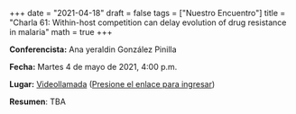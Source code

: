+++
date      = "2021-04-18"
draft     = false
tags      = ["Nuestro Encuentro"]
title     = "Charla 61: Within-host competition can delay evolution of drug resistance in malaria"
math      = true
+++

**Conferencista:** Ana yeraldin González Pinilla

**Fecha:** Martes 4 de mayo de 2021, 4:00 p.m.

**Lugar:** [Videollamada](https://meet.google.com/izy-pzig-pbf)  ([Presione el enlace para ingresar](https://meet.google.com/izy-pzig-pbf))

**Resumen**: TBA
